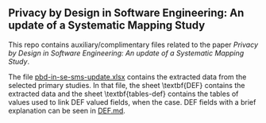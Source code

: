 ## Privacy by Design in Software Engineering: An update of a Systematic Mapping Study


This repo contains auxiliary/complimentary files related to the paper *Privacy by Design in Software Engineering: An update of a Systematic Mapping Study*.

The file [pbd-in-se-sms-update.xlsx](data/pbd-in-se-sms-update.xlsx) contains the extracted data from the selected primary studies. In that file, the sheet \textbf{DEF} contains the extracted data and the sheet \textbf{tables-def} contains the tables of values used to link DEF valued fields, when the case. DEF fields with a brief explanation can be seen in [DEF.md](DEF.md).